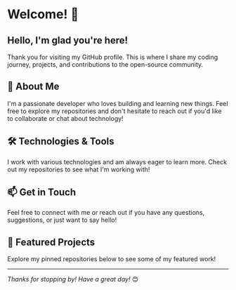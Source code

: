 # Welcome! 👋

## Hello, I'm glad you're here!

Thank you for visiting my GitHub profile. This is where I share my coding journey, projects, and contributions to the open-source community.

## 🚀 About Me

I'm a passionate developer who loves building and learning new things. Feel free to explore my repositories and don't hesitate to reach out if you'd like to collaborate or chat about technology!

## 🛠️ Technologies & Tools

I work with various technologies and am always eager to learn more. Check out my repositories to see what I'm working with!

## 📫 Get in Touch

Feel free to connect with me or reach out if you have any questions, suggestions, or just want to say hello!

## 🌟 Featured Projects

Explore my pinned repositories below to see some of my featured work!

---

*Thanks for stopping by! Have a great day!* 😊
